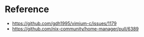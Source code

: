 # Reference
- https://github.com/gdh1995/vimium-c/issues/1179
- https://github.com/nix-community/home-manager/pull/6389
